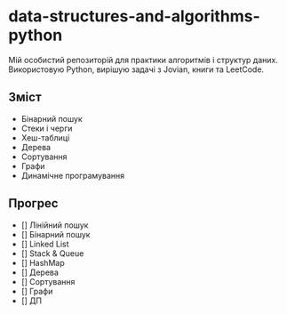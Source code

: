 # data-structures-and-algorithms-python

Мій особистий репозиторій для практики алгоритмів і структур даних.  
Використовую Python, вирішую задачі з Jovian, книги та LeetCode.

## Зміст
- Бінарний пошук
- Стеки і черги
- Хеш-таблиці
- Дерева
- Сортування
- Графи
- Динамічне програмування

## Прогрес
- [] Лінійний пошук
- [] Бінарний пошук
- [] Linked List
- [] Stack & Queue
- [] HashMap
- [] Дерева
- [] Сортування
- [] Графи
- [] ДП
